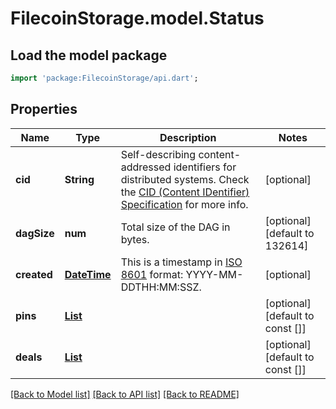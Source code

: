 # FilecoinStorage.model.Status

## Load the model package
```dart
import 'package:FilecoinStorage/api.dart';
```

## Properties
Name | Type | Description | Notes
------------ | ------------- | ------------- | -------------
**cid** | **String** | Self-describing content-addressed identifiers for distributed systems. Check the [CID (Content IDentifier) Specification](https://github.com/multiformats/cid) for more info. | [optional] 
**dagSize** | **num** | Total size of the DAG in bytes. | [optional] [default to 132614]
**created** | [**DateTime**](DateTime.md) | This is a timestamp in [ISO 8601](https://en.wikipedia.org/wiki/ISO_8601) format: YYYY-MM-DDTHH:MM:SSZ. | [optional] 
**pins** | [**List<Pin>**](Pin.md) |  | [optional] [default to const []]
**deals** | [**List<Deal>**](Deal.md) |  | [optional] [default to const []]

[[Back to Model list]](../README.md#documentation-for-models) [[Back to API list]](../README.md#documentation-for-api-endpoints) [[Back to README]](../README.md)


